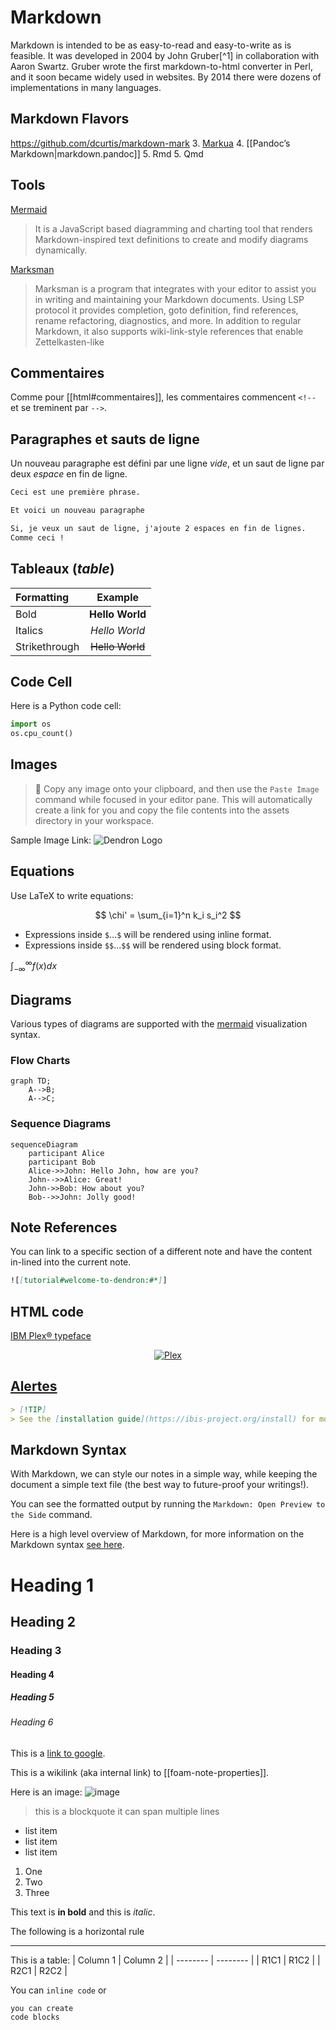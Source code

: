 # Markdown

Markdown is intended to be as easy-to-read and easy-to-write as is feasible. It
was developed in 2004 by John Gruber[^1] in collaboration with Aaron Swartz.
Gruber wrote the first markdown-to-html converter in Perl, and it soon became
widely used in websites. By 2014 there were dozens of implementations in many
languages.

[1]: https://daringfireball.net/projects/markdown/

## Markdown Flavors

https://github.com/dcurtis/markdown-mark 3. [Markua](http://markua.com/) 4. [[Pandoc’s Markdown|markdown.pandoc]] 5. Rmd 5. Qmd

## Tools

[Mermaid](https://mermaid.js.org/)

> It is a JavaScript based diagramming and charting tool that renders Markdown-inspired text definitions to create and modify diagrams dynamically.

[Marksman](https://github.com/artempyanykh/marksman)

> Marksman is a program that integrates with your editor to assist you in writing and maintaining your Markdown documents. Using LSP protocol it provides completion, goto definition, find references, rename refactoring, diagnostics, and more. In addition to regular Markdown, it also supports wiki-link-style references that enable Zettelkasten-like

## Commentaires

Comme pour [[html#commentaires]], les commentaires commencent `<!--` et se treminent par `-->`.

## Paragraphes et sauts de ligne

Un nouveau paragraphe est défini par une ligne _vide_, et un saut de ligne par deux _espace_ en fin de ligne.

```markdown
Ceci est une première phrase.

Et voici un nouveau paragraphe

Si, je veux un saut de ligne, j'ajoute 2 espaces en fin de lignes.  
Comme ceci !
```

## Tableaux (_table_)

| Formatting    |     Example     |
| :------------ | :-------------: |
| Bold          | **Hello World** |
| Italics       |  _Hello World_  |
| Strikethrough | ~~Hello World~~ |

## Code Cell

Here is a Python code cell:

```python
import os
os.cpu_count()
```

## Images

> 🌱 Copy any image onto your clipboard, and then use the `Paste Image` command while focused in your editor pane. This will automatically create a link for you and copy the file contents into the assets directory in your workspace.

Sample Image Link:
![Dendron Logo](/assets/images/logo_small.png)

## Equations

Use LaTeX to write equations:

$$
\chi' = \sum_{i=1}^n k_i s_i^2
$$

- Expressions inside `$`...`$` will be rendered using inline format.
- Expressions inside `$$`...`$$` will be rendered using block format.

$\int_{-\infty}^\infty f(x)dx$

## Diagrams

Various types of diagrams are supported with the [mermaid](https://mermaid-js.github.io/mermaid/#/) visualization syntax.

### Flow Charts

```mermaid
graph TD;
    A-->B;
    A-->C;
```

### Sequence Diagrams

```mermaid
sequenceDiagram
    participant Alice
    participant Bob
    Alice->>John: Hello John, how are you?
    John-->>Alice: Great!
    John->>Bob: How about you?
    Bob-->>John: Jolly good!
```

## Note References

You can link to a specific section of a different note and have the content in-lined into the current note.

```markdown
![[tutorial#welcome-to-dendron:#*]]
```

## HTML code

[IBM Plex® typeface](https://github.com/IBM/plex)

<p align="center">
  <a href="https://www.ibm.com/plex/">
    <img alt="Plex" src="https://i.imgur.com/yB9xz60.jpg" />
  </a>
</p>

## [Alertes](https://docs.github.com/fr/get-started/writing-on-github/getting-started-with-writing-and-formatting-on-github/basic-writing-and-formatting-syntax#alerts)

```markdown
> [!TIP]
> See the [installation guide](https://ibis-project.org/install) for more installation options.
```

## Markdown Syntax

With Markdown, we can style our notes in a simple way, while keeping the document a simple text file (the best way to future-proof your writings!).

You can see the formatted output by running the `Markdown: Open Preview to the Side` command.

Here is a high level overview of Markdown, for more information on the Markdown syntax [see here](https://commonmark.org/help/).

# Heading 1

## Heading 2

### Heading 3

#### Heading 4

##### Heading 5

###### Heading 6

This is a [link to google](https://www.google.com).

This is a wikilink (aka internal link) to [[foam-note-properties]].

Here is an image:
![image](../../attachments/foam-icon.png)

> this is a blockquote
> it can span multiple lines

- list item
- list item
- list item

1. One
2. Two
3. Three

This text is **in bold** and this is _italic_.

The following is a horizontal rule

---

This is a table:
| Column 1 | Column 2 |
| -------- | -------- |
| R1C1 | R1C2 |
| R2C1 | R2C2 |

You can `inline code` or

```text
you can create
code blocks
```

